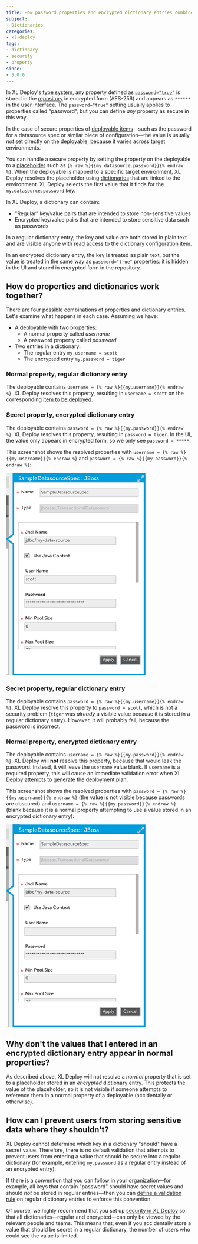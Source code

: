 ```yaml
---
title: How password properties and encrypted dictionary entries combine to secure sensitive data in XL Deploy
subject:
- Dictionaries
categories:
- xl-deploy
tags:
- dictionary
- security
- property
since:
- 5.0.0
---
```


In XL Deploy's [type system](/xl-deploy/concept/key-xl-deploy-concepts.html#type-system), any property defined as [`password="true"`](/xl-deploy/how-to/customizing-the-xl-deploy-type-system.html#synthetic-properties) is stored in the [repository](/xl-deploy/concept/the-xl-deploy-repository.html) in encrypted form (AES-256) and appears as `******` in the user interface. The `password="true"` setting usually applies to properties called "password", but you can define _any_ property as secure in this way.

In the case of secure properties of [deployable items](/xl-deploy/concept/key-xl-deploy-concepts.html#deployables)—such as the password for a datasource spec or similar piece of configuration—the value is usually _not_ set directly on the deployable, because it varies across target environments.

You can handle a secure property by setting the property on the deployable to a [placeholder](/xl-deploy/how-to/using-placeholders-in-xl-deploy.html) such as `{% raw %}{{my.datasource.password}}{% endraw %}`. When the deployable is mapped to a specific target environment, XL Deploy resolves the placeholder using [dictionaries](/xl-deploy/concept/key-xl-deploy-concepts.html#dictionaries) that are linked to the environment. XL Deploy selects the first value that it finds for the `my.datasource.password` key.

In XL Deploy, a dictionary can contain:

* "Regular" key/value pairs that are intended to store non-sensitive values
* Encrypted key/value pairs that are intended to store sensitive data such as passwords

In a regular dictionary entry, the key and value are both stored in plain text and are visible anyone with [read access](/xl-deploy/concept/overview-of-security-in-xl-deploy.html#permissions) to the dictionary [configuration item](/xl-deploy/concept/key-xl-deploy-concepts.html#configuration-items-cis).

In an encrypted dictionary entry, the key is treated as plain text, but the value is treated in the same way as `password="true"` properties: it is hidden in the UI and stored in encrypted form in the repository.

## How do properties and dictionaries work together?

There are four possible combinations of properties and dictionary entries. Let's examine what happens in each case. Assuming we have:

* A deployable with two properties:
    * A normal property called _username_
    * A password property called _password_
* Two entries in a dictionary:
    * The regular entry `my.username = scott`
    * The encrypted entry `my.password = tiger`

### Normal property, regular dictionary entry

The deployable contains `username = {% raw %}{{my.username}}{% endraw %}`. XL Deploy resolves this property, resulting in `username = scott` on the corresponding [item to be deployed](/xl-deploy/concept/key-xl-deploy-concepts.html#deployeds).

### Secret property, encrypted dictionary entry

The deployable contains `password = {% raw %}{{my.password}}{% endraw %}`. XL Deploy resolves this property, resulting in `password = tiger`. In the UI, the value only appears in encrypted form, so we only see `password = *****`.

This screenshot shows the resolved properties with `username = {% raw %}{{my.username}}{% endraw %}` and `password = {% raw %}{{my.password}}{% endraw %}`:

![Resolved properties](images/resolved-secret-property.png)

### Secret property, regular dictionary entry

The deployable contains `password = {% raw %}{{my.username}}{% endraw %}`. XL Deploy resolve this property to `password = scott`, which is not a security problem (`tiger` was _already_ a visible value because it is stored in a regular dictionary entry). However, it will probably fail, because the password is incorrect.

### Normal property, encrypted dictionary entry

The deployable contains `username = {% raw %}{{my.password}}{% endraw %}`. XL Deploy will **not** resolve this property, because that would leak the password. Instead, it will leave the `username` value blank. If `username` is a required property, this will cause an immediate validation error when XL Deploy attempts to generate the deployment plan.

This screenshot shows the resolved properties with `password = {% raw %}{{my.username}}{% endraw %}` (the value is not visible because passwords are obscured) and `username = {% raw %}{{my.password}}{% endraw %}` (blank because it is a normal property attempting to use a value stored in an encrypted dictionary entry):

![Resolved properties](images/resolved-normal-property.png)

## Why don't the values that I entered in an encrypted dictionary entry appear in normal properties?

As described above, XL Deploy will not resolve a _normal_ property that is set to a placeholder stored in an _encrypted_ dictionary entry. This protects the value of the placeholder, so it is not visible if someone attempts to reference them in a normal property of a deployable (accidentally or otherwise).

## How can I prevent users from storing sensitive data where they shouldn't?

XL Deploy cannot determine which key in a dictionary "should" have a secret value. Therefore, there is no default validation that attempts to prevent users from entering a value that should be secure into a regular dictionary (for example, entering `my.password` as a regular entry instead of an encrypted entry).

If there is a convention that you can follow in your organization—for example, all keys that contain "password" should have secret values and should _not_ be stored in regular entries—then you can [define a validation rule](/xl-deploy/how-to/create-a-custom-validation-rule.html) on regular dictionary entries to enforce this convention.

Of course, we highly recommend that you set up [security in XL Deploy](/xl-deploy/concept/overview-of-security-in-xl-deploy.html) so that all dictionaries—regular and encrypted—can only be viewed by the relevant people and teams. This means that, even if you accidentally store a value that should be secret in a regular dictionary, the number of users who could see the value is limited.
